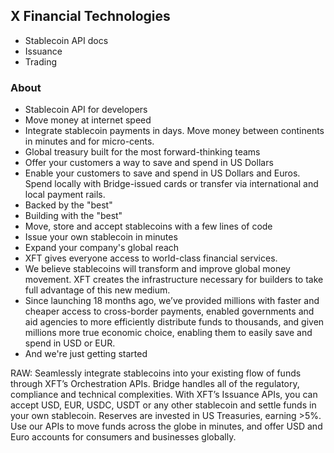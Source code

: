 ## X Financial Technologies

- Stablecoin API docs
- Issuance
- Trading

### About

- Stablecoin API for developers
- Move money at internet speed
- Integrate stablecoin payments in days. Move money between continents in minutes and for micro-cents.
- Global treasury built for the most forward-thinking teams
- Offer your customers a way to save and spend in US Dollars
- Enable your customers to save and spend in US Dollars and Euros. Spend locally with Bridge-issued cards or transfer via international and local payment rails.
- Backed by the "best"
- Building with the "best"
- Move, store and accept stablecoins with a few lines of code
- Issue your own stablecoin in minutes
- Expand your company's global reach
- XFT gives everyone access to world-class financial services.
- We believe stablecoins will transform and improve global money movement. XFT creates the infrastructure necessary for builders to take full advantage of this new medium.
- Since launching 18 months ago, we’ve provided millions with faster and cheaper access to cross-border payments, enabled governments and aid agencies to more efficiently distribute funds to thousands, and given millions more true economic choice, enabling them to easily save and spend in USD or EUR.
- And we're just getting started



RAW:
Seamlessly integrate stablecoins into your existing flow of funds through XFT’s Orchestration APIs. Bridge handles all of the regulatory, compliance and technical complexities. With XFT’s Issuance APIs, you can accept USD, EUR, USDC, USDT or any other stablecoin and settle funds in your own stablecoin. Reserves are invested in US Treasuries, earning >5%. Use our APIs to move funds across the globe in minutes, and offer USD and Euro accounts for consumers and businesses globally.
